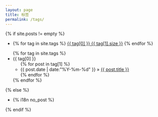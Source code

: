 ```yaml
---
layout: page
title: 标签
permalink: /tags/
---
```


{% if site.posts != empty %}
  <ul class="tags-box archive-group-list">
    <li>
      {% for tag in site.tags %}
        <a href="#{{ tag[0] }}" title="{{ tag[0] }}" rel="tag">{{ tag[0] }}<span class="size"> {{ tag[1].size }}</span></a>
      {% endfor %}
    </li>
  </ul>
  <ul class="tags-box archive-group-box">
    {% for tag in site.tags %}
          <li  id="{{ tag[0] }}">
              <span>{{ tag[0] }}</span>
              <ul class="archive-each-box">
                  {% for post in tag[1] %}
                  <li>
                    <time datetime="{{ post.date | date:"%Y-%m-%d" }}">{{ post.date | date:"%Y-%m-%d" }}</time> &raquo;
                    <a href="{{ site.baseurl }}{{ post.url }}" title="{{ post.title }}">{{ post.title }}</a>
                  </li>
                  {% endfor %}
              </ul> 
          </li>
      {% endfor %}
  </ul>
{% else %}  
    <ul class="tags-box">
      <li>{% i18n no_post %}</li>
    </ul>
{% endif %}